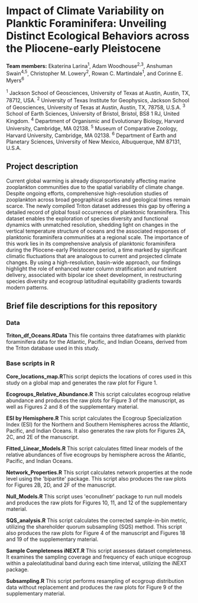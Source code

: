# Impact of Climate Variability on Planktic Foraminifera: Unveiling Distinct Ecological Behaviors across the Pliocene-early Pleistocene

**Team members:**
Ekaterina Larina<sup>1</sup>, Adam Woodhouse<sup>2,3</sup>, Anshuman Swain<sup>4,5</sup>, Christopher M. Lowery<sup>2</sup>, Rowan C. Martindale<sup>1</sup>, and Corinne E. Myers<sup>6</sup>

<sup>1</sup> Jackson School of Geosciences, University of Texas at Austin, Austin, TX, 78712, USA.
<sup>2</sup> University of Texas Institute for Geophysics, Jackson School of Geosciences, University of   Texas at Austin, Austin, TX, 78758, U.S.A.
<sup>3</sup> School of Earth Sciences, University of Bristol, Bristol, BS8 1 RJ, United Kingdom.
<sup>4</sup> Department of Organismic and Evolutionary Biology, Harvard University, Cambridge, MA 02138.
<sup>5</sup>  Museum of Comparative Zoology, Harvard University, Cambridge, MA 02138.
<sup>6</sup> Department of Earth and Planetary Sciences, University of New Mexico, Albuquerque, NM 87131, U.S.A.

## Project description
Current global warming is already disproportionately affecting marine zooplankton communities due to the spatial variability of climate change. Despite ongoing efforts, comprehensive high-resolution studies of zooplankton across broad geographical scales and geological times remain scarce. The newly compiled Triton dataset addresses this gap by offering a detailed record of global fossil occurrences of planktonic foraminifera. This dataset enables the exploration of species diversity and functional dynamics with unmatched resolution, shedding light on changes in the vertical temperature structure of oceans and the associated responses of planktonic foraminifera communities at a regional scale. The importance of this work lies in its comprehensive analysis of planktonic foraminifera during the Pliocene-early Pleistocene period, a time marked by significant climatic fluctuations that are analogous to current and projected climate changes. By using a high-resolution, basin-wide approach, our findings highlight the role of enhanced water column stratification and nutrient delivery, associated with bipolar ice sheet development, in restructuring species diversity and ecogroup latitudinal equitability gradients towards modern patterns.  

## Brief file descriptions for this repository
### Data
**Triton_df_Oceans.RData** This file contains three dataframes with planktic foraminifera data for the Atlantic, Pacific, and Indian Oceans, derived from the Triton database used in this study.
### Base scripts in R

**Core_locations_map.R**This script depicts the locations of cores used in this study on a global map and generates the raw plot for Figure 1. 

**Ecogroups_Relative_Abundance.R** This script calculates ecogroup relative abundance and produces the raw plots for Figure 3 of the manuscript, as well as Figures 2 and 8 of the supplementary material. 

**ESI by Hemisphere.R** This script calculates the Ecogroup Specialization Index (ESI) for the Northern and Southern Hemispheres across the Atlantic, Pacific, and Indian Oceans. It also generates the raw plots for Figures 2A, 2C, and 2E of the manuscript.

**Fitted_Linear_Models.R** This script calculates fitted linear models of the relative abundances of five ecogroups by hemisphere across the Atlantic, Pacific, and Indian Oceans.

**Network_Properties.R** This script calculates network properties at the node level using the 'bipartite' package. This script also produces the raw plots for Figures 2B, 2D, and 2F of the manuscript.

**Null_Models.R** This script uses 'econullnetr' package to run null models and produces the raw plots for Figures 10, 11, and 12 of the supplementary material. 

**SQS_analysis.R** This script calculates the corrected sample-in-bin metric, utilizing the shareholder quorum subsampling (SQS) method. This script also produces the raw plots for Figure 4 of the manuscript and Figures 18 and 19 of the supplementary material.

**Sample Completeness iNEXT.R** This script assesses dataset completeness. It examines the sampling coverage and frequency of each unique ecogroup within a paleolatitudinal band during each time interval, utilizing the iNEXT package.

**Subsampling.R** This script performs resampling of ecogroup distribution data without replacement and produces the raw plots for Figure 9 of the supplementary material.
